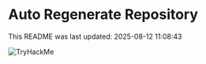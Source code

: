 # Auto Regenerate Repository

This README was last updated: 2025-08-12 11:08:43

 ![TryHackMe](https://tryhackme.com/badge/533634)